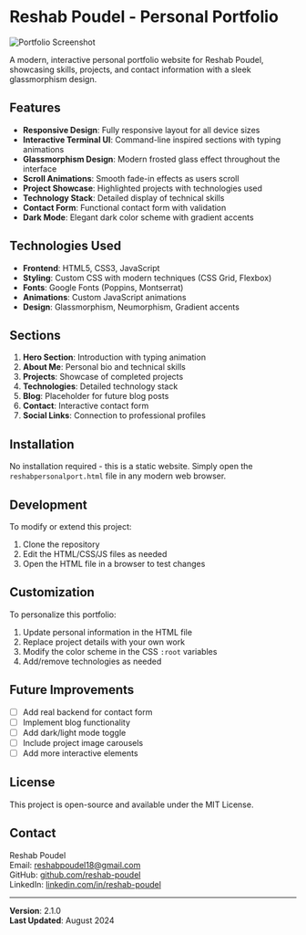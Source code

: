# Reshab Poudel - Personal Portfolio

![Portfolio Screenshot](https://i.imgur.com/sample-screenshot.png)

A modern, interactive personal portfolio website for Reshab Poudel, showcasing skills, projects, and contact information with a sleek glassmorphism design.

## Features

- **Responsive Design**: Fully responsive layout for all device sizes
- **Interactive Terminal UI**: Command-line inspired sections with typing animations
- **Glassmorphism Design**: Modern frosted glass effect throughout the interface
- **Scroll Animations**: Smooth fade-in effects as users scroll
- **Project Showcase**: Highlighted projects with technologies used
- **Technology Stack**: Detailed display of technical skills
- **Contact Form**: Functional contact form with validation
- **Dark Mode**: Elegant dark color scheme with gradient accents

## Technologies Used

- **Frontend**: HTML5, CSS3, JavaScript
- **Styling**: Custom CSS with modern techniques (CSS Grid, Flexbox)
- **Fonts**: Google Fonts (Poppins, Montserrat)
- **Animations**: Custom JavaScript animations
- **Design**: Glassmorphism, Neumorphism, Gradient accents

## Sections

1. **Hero Section**: Introduction with typing animation
2. **About Me**: Personal bio and technical skills
3. **Projects**: Showcase of completed projects
4. **Technologies**: Detailed technology stack
5. **Blog**: Placeholder for future blog posts
6. **Contact**: Interactive contact form
7. **Social Links**: Connection to professional profiles

## Installation

No installation required - this is a static website. Simply open the `reshabpersonalport.html` file in any modern web browser.

## Development

To modify or extend this project:

1. Clone the repository
2. Edit the HTML/CSS/JS files as needed
3. Open the HTML file in a browser to test changes

## Customization

To personalize this portfolio:

1. Update personal information in the HTML file
2. Replace project details with your own work
3. Modify the color scheme in the CSS `:root` variables
4. Add/remove technologies as needed

## Future Improvements

- [ ] Add real backend for contact form
- [ ] Implement blog functionality
- [ ] Add dark/light mode toggle
- [ ] Include project image carousels
- [ ] Add more interactive elements

## License

This project is open-source and available under the MIT License.

## Contact

Reshab Poudel  
Email: reshabpoudel18@gmail.com  
GitHub: [github.com/reshab-poudel](https://github.com/reshab-poudel)  
LinkedIn: [linkedin.com/in/reshab-poudel](https://linkedin.com/in/reshab-poudel)

---

**Version**: 2.1.0  
**Last Updated**: August 2024
